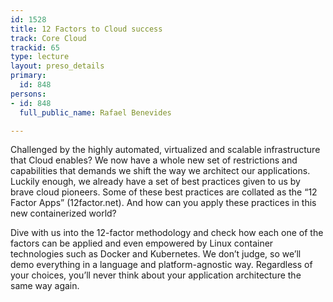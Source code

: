 ```yaml
---
id: 1528
title: 12 Factors to Cloud success
track: Core Cloud
trackid: 65
type: lecture
layout: preso_details
primary:
  id: 848
persons:
- id: 848
  full_public_name: Rafael Benevides

---
```

Challenged by the highly automated, virtualized and scalable infrastructure that Cloud enables? We now have a whole new set of restrictions and capabilities that demands we shift the way we architect our applications. Luckily enough, we already have a set of best practices given to us by brave cloud pioneers. Some of these best practices are collated as the “12 Factor Apps” (12factor.net). And how can you apply these practices in this new containerized world?

Dive with us into the 12-factor methodology and check how each one of the factors can be applied and even empowered by Linux container technologies such as Docker and Kubernetes. We don’t judge, so we’ll demo everything in a language and platform-agnostic way. Regardless of your choices, you’ll never think about your application architecture the same way again.